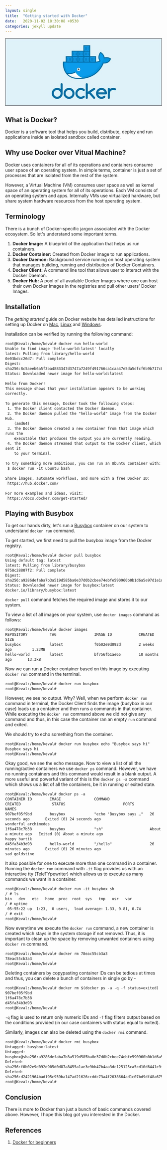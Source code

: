 ```yaml
---
layout: single
title:  "Getting started with Docker"
date:   2020-11-02 18:30:08 +0530
categories: jekyll update
---
```


![Docker](/assets/img/docker/docker-image.jpeg)

## What is Docker?

Docker is a software tool that helps you build, distribute, deploy and run applications inside an isolated sandbox called container.

## Why use Docker over Vitual Machine?

Docker uses containers for all of its operations and containers consume user space of an operating system. In simple terms, container is just a set of processes that are isolated from the rest of the system.

However, a Virtual Machine (VM) consumes user space as well as kernel space of an operating system for all of its operations. Each VM consists of an operating system and apps. Internally VMs use virtualized hardware, but share system hardware resources from the host operating system.

## Terminology

There is a bunch of Docker-specific jargon associated with the Docker ecosystem. So let's understand some important terms.

1. **Docker Image:** A blueprint of the application that helps us run containers.
2. **Docker Container:** Created from Docker image to run applications.
3. **Docker Daemon:** Background service running on host operating system that manages building, running and distribution of Docker Containers.
4. **Docker Client:** A command line tool that allows user to interact with the Docker Daemon.
5. **Docker Hub:** A pool of all available Docker Images where one can host their own Docker Images in the registries and pull other users' Docker Images.

## Installation

The _getting started_ guide on Docker website has detailed instructions for setting up Docker on [Mac], [Linux] and [Windows].

Installation can be verified by running the following command:

```
root@Keval:/home/keval# docker run hello-world
Unable to find image 'hello-world:latest' locally
latest: Pulling from library/hello-world
0e03bdcc26d7: Pull complete 
Digest: sha256:8c5aeeb6a5f3ba4883347d3747a7249f491766ca1caa47e5da5dfcf6b9b717c0
Status: Downloaded newer image for hello-world:latest

Hello from Docker!
This message shows that your installation appears to be working correctly.

To generate this message, Docker took the following steps:
 1. The Docker client contacted the Docker daemon.
 2. The Docker daemon pulled the "hello-world" image from the Docker Hub.
    (amd64)
 3. The Docker daemon created a new container from that image which runs the
    executable that produces the output you are currently reading.
 4. The Docker daemon streamed that output to the Docker client, which sent it
    to your terminal.

To try something more ambitious, you can run an Ubuntu container with:
 $ docker run -it ubuntu bash

Share images, automate workflows, and more with a free Docker ID:
 https://hub.docker.com/

For more examples and ideas, visit:
 https://docs.docker.com/get-started/
```

## Playing with Busybox

To get our hands dirty, let's run a [Busybox] container on our system to understand `docker run` command.

To get started, we first need to pull the busybox image from the Docker registry. 

```
root@Keval:/home/keval# docker pull busybox
Using default tag: latest
latest: Pulling from library/busybox
9758c28807f2: Pull complete 
Digest: sha256:a9286defaba7b3a519d585ba0e37d0b2cbee74ebfe590960b0b1d6a5e97d1e1d
Status: Downloaded newer image for busybox:latest
docker.io/library/busybox:latest
```

`docker pull` command fetches the required image and stores it to our system.

To view a list of all images on your system, use `docker images` command as follows:

```
root@Keval:/home/keval# docker images
REPOSITORY          TAG                 IMAGE ID            CREATED             SIZE
busybox             latest              f0b02e9d092d        2 weeks ago         1.23MB
hello-world         latest              bf756fb1ae65        10 months ago       13.3kB
```

Now we can run a Docker container based on this image by executing `docker run` command in the terminal.

```
root@Keval:/home/keval# docker run busybox
root@Keval:/home/keval# 
```

However, we see no output. Why? Well, when we perform `docker run` command in terminal, the Docker Client finds the image (busybox in our case) loads up a container and then runs a commands in that container. While executing the `docker run` command above we did not give any command and thus, in this case the container ran an empty `run` command and exited.

We should try to echo something from the container.

```
root@Keval:/home/keval# docker run busybox echo "Busybox says hi"
Busybox says hi
root@Keval:/home/keval# 
```

Okay good, we see the echo message. Now to view a list of all the running/active containers we use `docker ps` command. However, we have no running containers and this command would result in a blank output. A more useful and powerful variant of this is the `docker ps -a` command which shows us a list of all the containers, be it in running  or exited state.

```
root@Keval:/home/keval# docker ps -a
CONTAINER ID        IMAGE               COMMAND                  CREATED              STATUS                          PORTS               NAMES
907bef05f9bd        busybox             "echo 'Busybox says …"   26 seconds ago       Exited (0) 24 seconds ago                           wonderful_archimedes
1f6a478c7b38        busybox             "sh"                     About a minute ago   Exited (0) About a minute ago                       happy_bartik
d45fa34b3d93        hello-world         "/hello"                 26 minutes ago       Exited (0) 26 minutes ago                           sad_goldstine
```

It also possible for one to execute more than one command in a container. Running the `docker run` command with `-it` flag provides us with an interactive tty (TeleTYpewriter) which allows us to execute as many commands we want in a container.

```
root@Keval:/home/keval# docker run -it busybox sh
/ # ls
bin   dev   etc   home  proc  root  sys   tmp   usr   var
/ # uptime
 05:55:22 up  1:23,  0 users,  load average: 1.33, 0.81, 0.74
/ # exit
root@Keval:/home/keval# 
```

Now everytime we execute the `docker run` command, a new container is created which stays in the system storage if not removed. Thus, it is important to clean up the space by removing unwanted containers using `docker rm` command.

```
root@Keval:/home/keval# docker rm 78eac55cb3a3
78eac55cb3a3
root@Keval:/home/keval# 
```

Deleting containers by copypasting container IDs can be tedious at times and thus, you can delete a bunch of containers in single go by - 

```
root@Keval:/home/keval# docker rm $(docker ps -a -q -f status=exited)
907bef05f9bd
1f6a478c7b38
d45fa34b3d93
root@Keval:/home/keval# 
```

`-q` flag is used to return only numeric IDs and `-f` flag filters output based on the conditions provided (in our case containers with status equal to exited). 

Similarly, images can also be deleted using the `docker rmi` command.

```
root@Keval:/home/keval# docker rmi busybox
Untagged: busybox:latest
Untagged: busybox@sha256:a9286defaba7b3a519d585ba0e37d0b2cbee74ebfe590960b0b1d6a5e97d1e1d
Deleted: sha256:f0b02e9d092d905d0d87a8455a1ae3e9bb47b4aa3dc125125ca5cd10d6441c9f
Deleted: sha256:d2421964bad195c959ba147ad21626ccddc73a4f2638664ad1c07bd9df48a675
root@Keval:/home/keval# 
```

## Conclusion

There is more to Docker than just a bunch of basic commands covered above. However, I hope this blog got you interested in the Docker.

## References

1. [Docker for beginners]

[Mac]: https://docs.docker.com/docker-for-mac/install/
[Linux]: https://docs.docker.com/engine/install/ubuntu/
[Windows]: https://docs.docker.com/docker-for-windows/install/
[BusyBox]: https://en.wikipedia.org/wiki/BusyBox
[Docker for beginners]: https://docker-curriculum.com/
